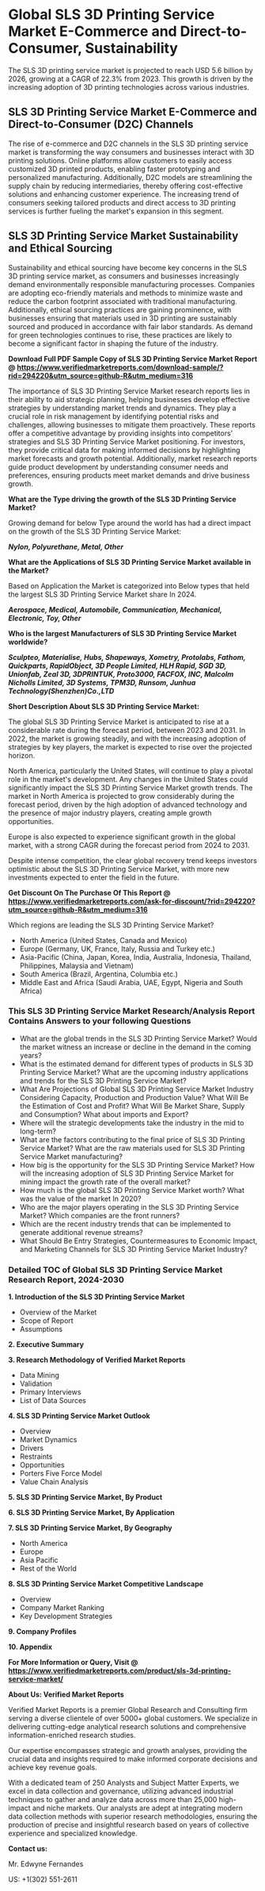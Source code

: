 <h1>Global SLS 3D Printing Service Market E-Commerce and Direct-to-Consumer, Sustainability</h1><p class=""><p>The SLS 3D printing service market is projected to reach USD 5.6 billion by 2026, growing at a CAGR of 22.3% from 2023. This growth is driven by the increasing adoption of 3D printing technologies across various industries.</p><h2>SLS 3D Printing Service Market E-Commerce and Direct-to-Consumer (D2C) Channels</h2><p>The rise of e-commerce and D2C channels in the SLS 3D printing service market is transforming the way consumers and businesses interact with 3D printing solutions. Online platforms allow customers to easily access customized 3D printed products, enabling faster prototyping and personalized manufacturing. Additionally, D2C models are streamlining the supply chain by reducing intermediaries, thereby offering cost-effective solutions and enhancing customer experience. The increasing trend of consumers seeking tailored products and direct access to 3D printing services is further fueling the market's expansion in this segment.</p><h2>SLS 3D Printing Service Market Sustainability and Ethical Sourcing</h2><p>Sustainability and ethical sourcing have become key concerns in the SLS 3D printing service market, as consumers and businesses increasingly demand environmentally responsible manufacturing processes. Companies are adopting eco-friendly materials and methods to minimize waste and reduce the carbon footprint associated with traditional manufacturing. Additionally, ethical sourcing practices are gaining prominence, with businesses ensuring that materials used in 3D printing are sustainably sourced and produced in accordance with fair labor standards. As demand for green technologies continues to rise, these practices are likely to become a significant factor in shaping the future of the industry.</p></p><p class=""><strong>Download Full PDF Sample Copy of SLS 3D Printing Service Market Report @ <a href="https://www.verifiedmarketreports.com/download-sample/?rid=294220&utm_source=github-R&utm_medium=316" target="_blank">https://www.verifiedmarketreports.com/download-sample/?rid=294220&utm_source=github-R&utm_medium=316</a></strong></p><p>The importance of&nbsp;SLS 3D Printing Service Market research reports lies in their ability to aid strategic planning, helping businesses develop effective strategies by understanding market trends and dynamics. They play a crucial role in risk management by identifying potential risks and challenges, allowing businesses to mitigate them proactively. These reports offer a competitive advantage by providing insights into competitors' strategies and SLS 3D Printing Service Market positioning. For investors, they provide critical data for making informed decisions by highlighting market forecasts and growth potential. Additionally, market research reports guide product development by understanding consumer needs and preferences, ensuring products meet market demands and drive business growth.</p><p><strong>What are the&nbsp;Type driving the growth of the SLS 3D Printing Service Market?</strong></p><p id="" class="">Growing demand for below Type around the world has had a direct impact on the growth of the SLS 3D Printing Service Market:</p><p class=""><em><strong>Nylon, Polyurethane, Metal, Other</strong></em></p><p class=""><strong>What are the&nbsp;Applications&nbsp;of SLS 3D Printing Service Market available in the Market?</strong></p><p id="" class="">Based on Application the Market is categorized into Below types that held the largest SLS 3D Printing Service Market share In 2024.</p><p class=""><em><strong>Aerospace, Medical, Automobile, Communication, Mechanical, Electronic, Toy, Other</strong></em></p><p class=""><strong>Who is the largest Manufacturers of SLS 3D Printing Service Market worldwide?</strong></p><p><em><strong>Sculpteo, Materialise, Hubs, Shapeways, Xometry, Protolabs, Fathom, Quickparts, RapidObject, 3D People Limited, HLH Rapid, SGD 3D, Unionfab, Zeal 3D, 3DPRINTUK, Proto3000, FACFOX, INC, Malcolm Nicholls Limited, 3D Systems, TPM3D, Runsom, Junhua Technology(Shenzhen)Co.,LTD</strong></em></p><p id="" class=""><strong>Short Description About SLS 3D Printing Service Market:</strong></p><p>The global SLS 3D Printing Service Market is anticipated to rise at a considerable rate during the forecast period, between 2023 and 2031. In 2022, the market is growing steadily, and with the increasing adoption of strategies by key players, the market is expected to rise over the projected horizon.</p><p>North America, particularly the United States, will continue to play a pivotal role in the market's development. Any changes in the United States could significantly impact the SLS 3D Printing Service Market growth trends. The market in North America is projected to grow considerably during the forecast period, driven by the high adoption of advanced technology and the presence of major industry players, creating ample growth opportunities.</p><p>Europe is also expected to experience significant growth in the global market, with a strong CAGR during the forecast period from 2024 to 2031.</p><p>Despite intense competition, the clear global recovery trend keeps investors optimistic about the SLS 3D Printing Service Market, with more new investments expected to enter the field in the future.</p><p id="" class=""><strong>Get Discount On The Purchase Of This Report @ <a href="https://www.verifiedmarketreports.com/ask-for-discount/?rid=294220?utm_source=github-R&utm_medium=316" target="_blank">https://www.verifiedmarketreports.com/ask-for-discount/?rid=294220?utm_source=github-R&utm_medium=316</a></strong></p><p class="">Which regions are leading the SLS 3D Printing Service Market?</p><ul><li>North America (United States, Canada and Mexico)</li><li>Europe (Germany, UK, France, Italy, Russia and Turkey etc.)</li><li>Asia-Pacific (China, Japan, Korea, India, Australia, Indonesia, Thailand, Philippines, Malaysia and Vietnam)</li><li>South America (Brazil, Argentina, Columbia etc.)</li><li>Middle East and Africa (Saudi Arabia, UAE, Egypt, Nigeria and South Africa)</li></ul><h3 id="" class="">This SLS 3D Printing Service Market Research/Analysis Report Contains Answers to your following Questions</h3><ul><li>What are the global trends in the SLS 3D Printing Service Market? Would the market witness an increase or decline in the demand in the coming years?</li><li>What is the estimated demand for different types of products in SLS 3D Printing Service Market? What are the upcoming industry applications and trends for the SLS 3D Printing Service Market?</li><li>What Are Projections of Global SLS 3D Printing Service Market Industry Considering Capacity, Production and Production Value? What Will Be the Estimation of Cost and Profit? What Will Be Market Share, Supply and Consumption? What about imports and Export?</li><li>Where will the strategic developments take the industry in the mid to long-term?</li><li>What are the factors contributing to the final price of SLS 3D Printing Service Market? What are the raw materials used for SLS 3D Printing Service Market manufacturing?</li><li>How big is the opportunity for the SLS 3D Printing Service Market? How will the increasing adoption of SLS 3D Printing Service Market for mining impact the growth rate of the overall market?</li><li>How much is the global SLS 3D Printing Service Market worth? What was the value of the market In 2020?</li><li>Who are the major players operating in the SLS 3D Printing Service Market? Which companies are the front runners?</li><li>Which are the recent industry trends that can be implemented to generate additional revenue streams?</li><li>What Should Be Entry Strategies, Countermeasures to Economic Impact, and Marketing Channels for SLS 3D Printing Service Market Industry?</li></ul><h3 id="" class="">Detailed TOC of Global SLS 3D Printing Service Market Research Report, 2024-2030</h3><p id="" class=""><strong>1. Introduction of the SLS 3D Printing Service Market</strong></p><ul><li>Overview of the Market</li><li>Scope of Report</li><li>Assumptions</li></ul><p id="" class=""><strong>2. Executive Summary</strong></p><p id="" class=""><strong>3. Research Methodology of Verified Market Reports</strong></p><ul><li>Data Mining</li><li>Validation</li><li>Primary Interviews</li><li>List of Data Sources</li></ul><p id="" class=""><strong>4. SLS 3D Printing Service Market Outlook</strong></p><ul><li>Overview</li><li>Market Dynamics</li><li>Drivers</li><li>Restraints</li><li>Opportunities</li><li>Porters Five Force Model</li><li>Value Chain Analysis</li></ul><p id="" class=""><strong>5. SLS 3D Printing Service Market, By Product</strong></p><p id="" class=""><strong>6. SLS 3D Printing Service Market, By Application</strong></p><p id="" class=""><strong>7. SLS 3D Printing Service Market, By Geography</strong></p><ul><li>North America</li><li>Europe</li><li>Asia Pacific</li><li>Rest of the World</li></ul><p id="" class=""><strong>8. SLS 3D Printing Service Market Competitive Landscape</strong></p><ul><li>Overview</li><li>Company Market Ranking</li><li>Key Development Strategies</li></ul><p id="" class=""><strong>9. Company Profiles</strong></p><p id="" class=""><strong>10. Appendix</strong></p><p id="" class=""><strong>For More Information or Query, Visit @ <a href="https://www.verifiedmarketreports.com/product/sls-3d-printing-service-market/" target="_blank">https://www.verifiedmarketreports.com/product/sls-3d-printing-service-market/</a></strong></p><p id="" class=""><strong>About Us: Verified Market Reports</strong></p><p id="" class="">Verified Market Reports is a premier Global Research and Consulting firm serving a diverse clientele of over 5000+ global customers. We specialize in delivering cutting-edge analytical research solutions and comprehensive information-enriched research studies.</p><p id="" class="">Our expertise encompasses strategic and growth analyses, providing the crucial data and insights required to make informed corporate decisions and achieve key revenue goals.</p><p id="" class="">With a dedicated team of 250 Analysts and Subject Matter Experts, we excel in data collection and governance, utilizing advanced industrial techniques to gather and analyze data across more than 25,000 high-impact and niche markets. Our analysts are adept at integrating modern data collection methods with superior research methodologies, ensuring the production of precise and insightful research based on years of collective experience and specialized knowledge.</p><p id="" class=""><strong>Contact us:</strong></p><p id="" class="">Mr. Edwyne Fernandes</p><p id="" class="">US: +1(302) 551-2611</p>